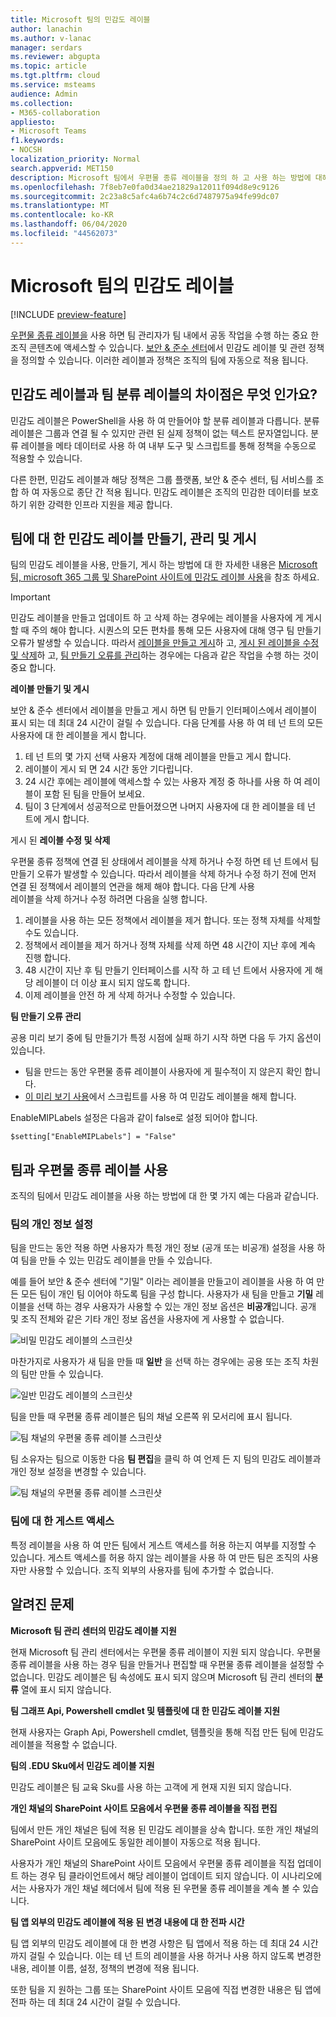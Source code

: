 ```yaml
---
title: Microsoft 팀의 민감도 레이블
author: lanachin
ms.author: v-lanac
manager: serdars
ms.reviewer: abgupta
ms.topic: article
ms.tgt.pltfrm: cloud
ms.service: msteams
audience: Admin
ms.collection:
- M365-collaboration
appliesto:
- Microsoft Teams
f1.keywords:
- NOCSH
localization_priority: Normal
search.appverid: MET150
description: Microsoft 팀에서 우편물 종류 레이블을 정의 하 고 사용 하는 방법에 대해 알아봅니다.
ms.openlocfilehash: 7f8eb7e0fa0d34ae21829a12011f094d8e9c9126
ms.sourcegitcommit: 2c23a8c5afc4a6b74c2c6d7487975a94fe99dc07
ms.translationtype: MT
ms.contentlocale: ko-KR
ms.lasthandoff: 06/04/2020
ms.locfileid: "44562073"
---
```

# <a name="sensitivity-labels-for-microsoft-teams"></a>Microsoft 팀의 민감도 레이블

[!INCLUDE [preview-feature](includes/preview-feature.md)]

[우편물 종류 레이블을](https://docs.microsoft.com/microsoft-365/compliance/sensitivity-labels) 사용 하면 팀 관리자가 팀 내에서 공동 작업을 수행 하는 중요 한 조직 콘텐츠에 액세스할 수 있습니다. [보안 & 준수 센터](https://docs.microsoft.com/microsoft-365/compliance/go-to-the-securitycompliance-center)에서 민감도 레이블 및 관련 정책을 정의할 수 있습니다. 이러한 레이블과 정책은 조직의 팀에 자동으로 적용 됩니다.  

## <a name="whats-the-difference-between-sensitivity-labels-and-teams-classification-labels"></a>민감도 레이블과 팀 분류 레이블의 차이점은 무엇 인가요?

민감도 레이블은 PowerShell을 사용 하 여 만들어야 할 분류 레이블과 다릅니다. 분류 레이블은 그룹과 연결 될 수 있지만 관련 된 실제 정책이 없는 텍스트 문자열입니다. 분류 레이블을 메타 데이터로 사용 하 여 내부 도구 및 스크립트를 통해 정책을 수동으로 적용할 수 있습니다.

다른 한편, 민감도 레이블과 해당 정책은 그룹 플랫폼, 보안 & 준수 센터, 팀 서비스를 조합 하 여 자동으로 종단 간 적용 됩니다. 민감도 레이블은 조직의 민감한 데이터를 보호 하기 위한 강력한 인프라 지원을 제공 합니다.  

## <a name="create-manage-and-publish-sensitivity-labels-for-teams"></a>팀에 대 한 민감도 레이블 만들기, 관리 및 게시

팀의 민감도 레이블을 사용, 만들기, 게시 하는 방법에 대 한 자세한 내용은 [Microsoft 팀, microsoft 365 그룹 및 SharePoint 사이트에 민감도 레이블 사용](https://docs.microsoft.com/microsoft-365/compliance/sensitivity-labels-teams-groups-sites)을 참조 하세요.

>[!IMPORTANT]
>민감도 레이블을 만들고 업데이트 하 고 삭제 하는 경우에는 레이블을 사용자에 게 게시할 때 주의 해야 합니다. 시퀀스의 모든 편차를 통해 모든 사용자에 대해 영구 팀 만들기 오류가 발생할 수 있습니다. 따라서 <a href="#createpublishlabels">레이블을 만들고 게시</a>하 고, <a href="#modifydeletelabels">게시 된 레이블을 수정 및 삭제</a>하 고, <a href="#manageerrors">팀 만들기 오류를 관리</a>하는 경우에는 다음과 같은 작업을 수행 하는 것이 중요 합니다.

<a name="createpublishlabels"> </a> **레이블 만들기 및 게시**

보안 & 준수 센터에서 레이블을 만들고 게시 하면 팀 만들기 인터페이스에서 레이블이 표시 되는 데 최대 24 시간이 걸릴 수 있습니다. 다음 단계를 사용 하 여 테 넌 트의 모든 사용자에 대 한 레이블을 게시 합니다.
1. 테 넌 트의 몇 가지 선택 사용자 계정에 대해 레이블을 만들고 게시 합니다.
2. 레이블이 게시 되 면 24 시간 동안 기다립니다.
3. 24 시간 후에는 레이블에 액세스할 수 있는 사용자 계정 중 하나를 사용 하 여 레이블이 포함 된 팀을 만들어 보세요.
4. 팀이 3 단계에서 성공적으로 만들어졌으면 나머지 사용자에 대 한 레이블을 테 넌 트에 게시 합니다.

게시 된 <a name="modifydeletelabels"> </a> **레이블 수정 및 삭제**

우편물 종류 정책에 연결 된 상태에서 레이블을 삭제 하거나 수정 하면 테 넌 트에서 팀 만들기 오류가 발생할 수 있습니다. 따라서 레이블을 삭제 하거나 수정 하기 전에 먼저 연결 된 정책에서 레이블의 연관을 해제 해야 합니다. 다음 단계 사용  
레이블을 삭제 하거나 수정 하려면 다음을 실행 합니다.
1. 레이블을 사용 하는 모든 정책에서 레이블을 제거 합니다. 또는 정책 자체를 삭제할 수도 있습니다.
2. 정책에서 레이블을 제거 하거나 정책 자체를 삭제 하면 48 시간이 지난 후에 계속 진행 합니다.
3. 48 시간이 지난 후 팀 만들기 인터페이스를 시작 하 고 테 넌 트에서 사용자에 게 해당 레이블이 더 이상 표시 되지 않도록 합니다.
4. 이제 레이블을 안전 하 게 삭제 하거나 수정할 수 있습니다.

**팀 만들기 오류 관리** <a name="manageerrors"> </a>

공용 미리 보기 중에 팀 만들기가 특정 시점에 실패 하기 시작 하면 다음 두 가지 옵션이 있습니다.
 - 팀을 만드는 동안 우편물 종류 레이블이 사용자에 게 필수적이 지 않은지 확인 합니다.
 - [이 미리 보기 사용](https://docs.microsoft.com/microsoft-365/compliance/sensitivity-labels-teams-groups-sites#enable-this-preview)에서 스크립트를 사용 하 여 민감도 레이블을 해제 합니다.

EnableMIPLabels 설정은 다음과 같이 false로 설정 되어야 합니다.

```console
$setting["EnableMIPLabels"] = "False"
```

## <a name="using-sensitivity-labels-with-teams"></a>팀과 우편물 종류 레이블 사용

조직의 팀에서 민감도 레이블을 사용 하는 방법에 대 한 몇 가지 예는 다음과 같습니다.

### <a name="privacy-setting-of-teams"></a>팀의 개인 정보 설정

팀을 만드는 동안 적용 하면 사용자가 특정 개인 정보 (공개 또는 비공개) 설정을 사용 하 여 팀을 만들 수 있는 민감도 레이블을 만들 수 있습니다.

예를 들어 보안 & 준수 센터에 "기밀" 이라는 레이블을 만들고이 레이블을 사용 하 여 만든 모든 팀이 개인 팀 이어야 하도록 팀을 구성 합니다. 사용자가 새 팀을 만들고 **기밀** 레이블을 선택 하는 경우 사용자가 사용할 수 있는 개인 정보 옵션은 **비공개**입니다. 공개 및 조직 전체와 같은 기타 개인 정보 옵션을 사용자에 게 사용할 수 없습니다.

![비밀 민감도 레이블의 스크린샷](media/sensitivity-labels-confidential-example.png)

마찬가지로 사용자가 새 팀을 만들 때 **일반** 을 선택 하는 경우에는 공용 또는 조직 차원의 팀만 만들 수 있습니다.

![일반 민감도 레이블의 스크린샷](media/sensitivity-labels-general-example.png)

팀을 만들 때 우편물 종류 레이블은 팀의 채널 오른쪽 위 모서리에 표시 됩니다.

![팀 채널의 우편물 종류 레이블 스크린샷](media/sensitivity-labels-channel.png)

팀 소유자는 팀으로 이동한 다음 **팀 편집**을 클릭 하 여 언제 든 지 팀의 민감도 레이블과 개인 정보 설정을 변경할 수 있습니다.

![팀 채널의 우편물 종류 레이블 스크린샷](media/sensitivity-labels-edit-team.png)

### <a name="guest-access-to-teams"></a>팀에 대 한 게스트 액세스

특정 레이블을 사용 하 여 만든 팀에서 게스트 액세스를 허용 하는지 여부를 지정할 수 있습니다. 게스트 액세스를 허용 하지 않는 레이블을 사용 하 여 만든 팀은 조직의 사용자만 사용할 수 있습니다. 조직 외부의 사용자를 팀에 추가할 수 없습니다.

## <a name="known-issues"></a>알려진 문제

**Microsoft 팀 관리 센터의 민감도 레이블 지원**

현재 Microsoft 팀 관리 센터에서는 우편물 종류 레이블이 지원 되지 않습니다. 우편물 종류 레이블을 사용 하는 경우 팀을 만들거나 편집할 때 우편물 종류 레이블을 설정할 수 없습니다. 민감도 레이블은 팀 속성에도 표시 되지 않으며 Microsoft 팀 관리 센터의 **분류** 열에 표시 되지 않습니다.

**팀 그래프 Api, Powershell cmdlet 및 템플릿에 대 한 민감도 레이블 지원**

현재 사용자는 Graph Api, Powershell cmdlet, 템플릿을 통해 직접 만든 팀에 민감도 레이블을 적용할 수 없습니다.

**팀의 .EDU Sku에서 민감도 레이블 지원**

민감도 레이블은 팀 교육 Sku를 사용 하는 고객에 게 현재 지원 되지 않습니다.

**개인 채널의 SharePoint 사이트 모음에서 우편물 종류 레이블을 직접 편집**

팀에서 만든 개인 채널은 팀에 적용 된 민감도 레이블을 상속 합니다. 또한 개인 채널의 SharePoint 사이트 모음에도 동일한 레이블이 자동으로 적용 됩니다.

사용자가 개인 채널의 SharePoint 사이트 모음에서 우편물 종류 레이블을 직접 업데이트 하는 경우 팀 클라이언트에서 해당 레이블이 업데이트 되지 않습니다. 이 시나리오에서는 사용자가 개인 채널 헤더에서 팀에 적용 된 우편물 종류 레이블을 계속 볼 수 있습니다.

**팀 앱 외부의 민감도 레이블에 적용 된 변경 내용에 대 한 전파 시간**

팀 앱 외부의 민감도 레이블에 대 한 변경 사항은 팀 앱에서 적용 하는 데 최대 24 시간까지 걸릴 수 있습니다. 이는 테 넌 트의 레이블을 사용 하거나 사용 하지 않도록 변경한 내용, 레이블 이름, 설정, 정책의 변경에 적용 됩니다.

또한 팀을 지 원하는 그룹 또는 SharePoint 사이트 모음에 직접 변경한 내용은 팀 앱에 전파 하는 데 최대 24 시간이 걸릴 수 있습니다.
